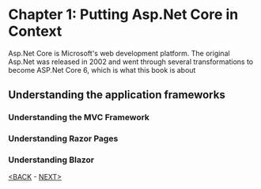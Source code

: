 # Chapter 1: Putting Asp.Net Core in Context

Asp.Net Core is Microsoft's web development platform. The original Asp.Net was released in 2002 and went through several transformations to become ASP.Net Core 6, which is what this book is about

<!--
# Chapter 1: Putting Asp.Net Core in Context
-->

## Understanding the application frameworks

### Understanding the MVC Framework
### Understanding Razor Pages
### Understanding Blazor

[<BACK](00-Content.md) - [NEXT>](00-putting-asp-net-c-i-context.md)
